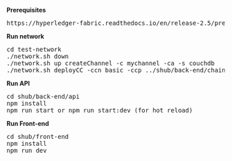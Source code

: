 **Prerequisites**
<pre>https://hyperledger-fabric.readthedocs.io/en/release-2.5/prereqs.html</pre>

**Run network**
<pre>
cd test-network
./network.sh down
./network.sh up createChannel -c mychannel -ca -s couchdb
./network.sh deployCC -ccn basic -ccp ../shub/back-end/chaincode/ -ccl typescript
</pre>
**Run API**
<pre>
cd shub/back-end/api
npm install
npm run start or npm run start:dev (for hot reload)
</pre>
**Run Front-end**
<pre>
cd shub/front-end
npm install
npm run dev

</pre>
